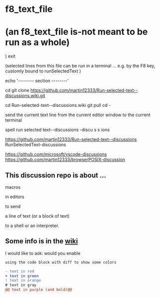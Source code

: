
# f8_text_file
# (an f8_text_file is-not meant to be run as a whole)
)
exit

(selected lines from this file can be run in a terminal ... e.g. by the F8 key, customly bound to runSelectedText  )

echo '-------- section --------'

cd
git clone https://github.com/martin12333/Run-selected-text--discussions.wiki.git

cd Run-selected-text--discussions.wiki
git pull
cd -








send the current text line from the current editor window to the current terminal


spell
run selected text--discussions
-discu s s ions


https://github.com/martin12333/Run-selected-text--discussions
RunSelectedText-discussions

https://github.com/microsoft/vscode-discussions
https://github.com/martin12333/browserPOSIX-discussion





## This discussion repo is about ...

macros

in editors

to send

a line of text (or a block of text)

to a shell or an interpreter.

## Some info is in the [wiki]()

I would like to ask: would you enable





```diff
using the code block with diff to show some colors

- text in red
+ text in green
! text in orange
# text in gray
@@ text in purple (and bold)@@

```
